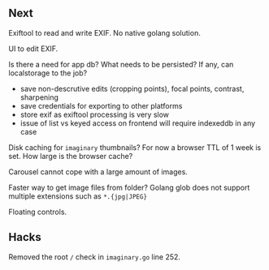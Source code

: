 
## Next


Exiftool to read and write EXIF. No native golang solution.

UI to edit EXIF.


Is there a need for app db? What needs to be persisted? If any, can localstorage to the job?
 - save non-descrutive edits (cropping points), focal points, contrast, sharpening
 - save credentials for exporting to other platforms
 - store exif as exiftool processing is very slow
 - issue of list vs keyed access on frontend will require indexeddb in any case
 
Disk caching for `imaginary` thumbnails? For now a browser TTL of 1 week is set. How large is the browser cache?
 
Carousel cannot cope with a large amount of images.

Faster way to get image files from folder? Golang glob does not support multiple extensions such as `*.{jpg|JPEG}`

Floating controls.


 
 ## Hacks
 
Removed the root `/` check in `imaginary.go` line 252.